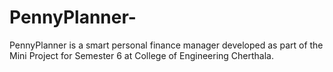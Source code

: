 # PennyPlanner-
PennyPlanner is a smart personal finance manager developed as part of the Mini Project for Semester 6 at College of Engineering Cherthala.
